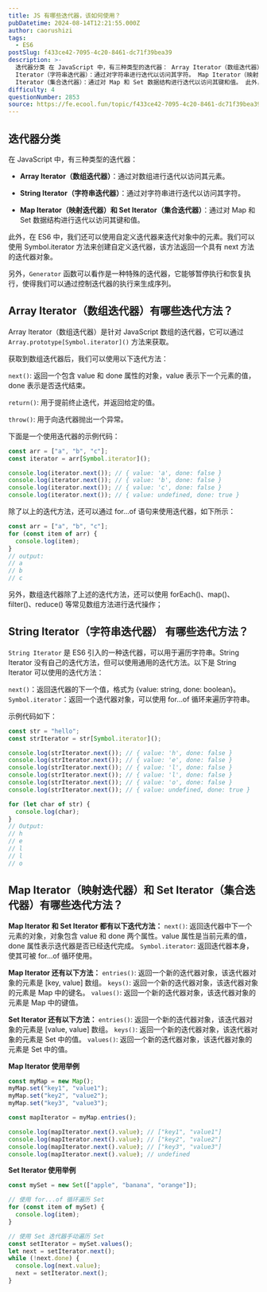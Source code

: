 ```yaml
---
title: JS 有哪些迭代器，该如何使用？
pubDatetime: 2024-08-14T12:21:55.000Z
author: caorushizi
tags:
  - ES6
postSlug: f433ce42-7095-4c20-8461-dc71f39bea39
description: >-
  迭代器分类 在 JavaScript 中，有三种类型的迭代器： Array Iterator（数组迭代器）：通过对数组进行迭代以访问其元素。 String
  Iterator（字符串迭代器）：通过对字符串进行迭代以访问其字符。 Map Iterator（映射迭代器）和 Set
  Iterator（集合迭代器）：通过对 Map 和 Set 数据结构进行迭代以访问其键和值。 此外，在 ES6 中，我们还可
difficulty: 4
questionNumber: 2853
source: https://fe.ecool.fun/topic/f433ce42-7095-4c20-8461-dc71f39bea39
---
```


## 迭代器分类

在 JavaScript 中，有三种类型的迭代器：

- **Array Iterator（数组迭代器）**：通过对数组进行迭代以访问其元素。

- **String Iterator（字符串迭代器）**：通过对字符串进行迭代以访问其字符。

- **Map Iterator（映射迭代器）和 Set Iterator（集合迭代器）**：通过对 Map 和 Set 数据结构进行迭代以访问其键和值。

此外，在 ES6 中，我们还可以使用自定义迭代器来迭代对象中的元素。我们可以使用 Symbol.iterator 方法来创建自定义迭代器，该方法返回一个具有 next 方法的迭代器对象。

另外，`Generator` 函数可以看作是一种特殊的迭代器，它能够暂停执行和恢复执行，使得我们可以通过控制迭代器的执行来生成序列。

## Array Iterator（数组迭代器）有哪些迭代方法？

Array Iterator（数组迭代器）是针对 JavaScript 数组的迭代器，它可以通过 `Array.prototype[Symbol.iterator]()` 方法来获取。

获取到数组迭代器后，我们可以使用以下迭代方法：

`next()`: 返回一个包含 value 和 done 属性的对象，value 表示下一个元素的值，done 表示是否迭代结束。

`return()`: 用于提前终止迭代，并返回给定的值。

`throw()`: 用于向迭代器抛出一个异常。

下面是一个使用迭代器的示例代码：

```js
const arr = ["a", "b", "c"];
const iterator = arr[Symbol.iterator]();

console.log(iterator.next()); // { value: 'a', done: false }
console.log(iterator.next()); // { value: 'b', done: false }
console.log(iterator.next()); // { value: 'c', done: false }
console.log(iterator.next()); // { value: undefined, done: true }
```

除了以上的迭代方法，还可以通过 for...of 语句来使用迭代器，如下所示：

```js
const arr = ["a", "b", "c"];
for (const item of arr) {
  console.log(item);
}
// output:
// a
// b
// c
```

另外，数组迭代器除了上述的迭代方法，还可以使用 forEach()、map()、filter()、reduce() 等常见数组方法进行迭代操作；

## String Iterator（字符串迭代器） 有哪些迭代方法？

`String Iterator` 是 ES6 引入的一种迭代器，可以用于遍历字符串。String Iterator 没有自己的迭代方法，但可以使用通用的迭代方法。以下是 String Iterator 可以使用的迭代方法：

`next()`：返回迭代器的下一个值，格式为 {value: string, done: boolean}。
`Symbol.iterator`：返回一个迭代器对象，可以使用 for...of 循环来遍历字符串。

示例代码如下：

```js
const str = "hello";
const strIterator = str[Symbol.iterator]();

console.log(strIterator.next()); // { value: 'h', done: false }
console.log(strIterator.next()); // { value: 'e', done: false }
console.log(strIterator.next()); // { value: 'l', done: false }
console.log(strIterator.next()); // { value: 'l', done: false }
console.log(strIterator.next()); // { value: 'o', done: false }
console.log(strIterator.next()); // { value: undefined, done: true }

for (let char of str) {
  console.log(char);
}
// Output:
// h
// e
// l
// l
// o
```

## Map Iterator（映射迭代器）和 Set Iterator（集合迭代器）有哪些迭代方法？

**Map Iterator 和 Set Iterator 都有以下迭代方法：**
`next()`: 返回迭代器中下一个元素的对象，对象包含 value 和 done 两个属性。value 属性是当前元素的值，done 属性表示迭代器是否已经迭代完成。
`Symbol.iterator`: 返回迭代器本身，使其可被 for...of 循环使用。

**Map Iterator 还有以下方法：**
`entries()`: 返回一个新的迭代器对象，该迭代器对象的元素是 [key, value] 数组。
`keys()`: 返回一个新的迭代器对象，该迭代器对象的元素是 Map 中的键名。
`values()`: 返回一个新的迭代器对象，该迭代器对象的元素是 Map 中的键值。

**Set Iterator 还有以下方法：**
`entries()`: 返回一个新的迭代器对象，该迭代器对象的元素是 [value, value] 数组。
`keys()`: 返回一个新的迭代器对象，该迭代器对象的元素是 Set 中的值。
`values()`: 返回一个新的迭代器对象，该迭代器对象的元素是 Set 中的值。

**Map Iterator 使用举例**

```js
const myMap = new Map();
myMap.set("key1", "value1");
myMap.set("key2", "value2");
myMap.set("key3", "value3");

const mapIterator = myMap.entries();

console.log(mapIterator.next().value); // ["key1", "value1"]
console.log(mapIterator.next().value); // ["key2", "value2"]
console.log(mapIterator.next().value); // ["key3", "value3"]
console.log(mapIterator.next().value); // undefined
```

**Set Iterator 使用举例**

```js
const mySet = new Set(["apple", "banana", "orange"]);

// 使用 for...of 循环遍历 Set
for (const item of mySet) {
  console.log(item);
}

// 使用 Set 迭代器手动遍历 Set
const setIterator = mySet.values();
let next = setIterator.next();
while (!next.done) {
  console.log(next.value);
  next = setIterator.next();
}
```
